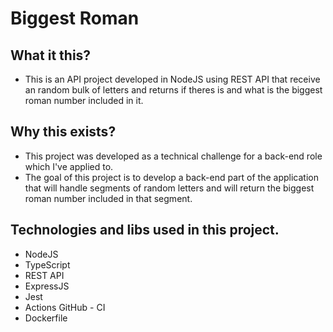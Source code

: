 # Biggest Roman

## What it this?
- This is an API project developed in NodeJS using REST API that receive an random bulk of letters and returns if theres is and what is the biggest roman number included in it.

## Why this exists?
- This project was developed as a technical challenge for a back-end role which I've applied to.
- The goal of this project is to develop a back-end part of the application that will handle segments of random letters and will return the biggest roman number included in that segment.

## Technologies and libs used in this project.
- NodeJS
- TypeScript
- REST API
- ExpressJS
- Jest
- Actions GitHub - CI
- Dockerfile
